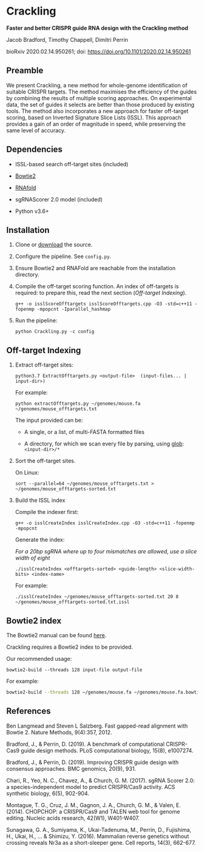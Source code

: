 # Crackling

**Faster and better CRISPR guide RNA design with the Crackling method**

Jacob Bradford, Timothy Chappell, Dimitri Perrin

bioRxiv 2020.02.14.950261; doi: https://doi.org/10.1101/2020.02.14.950261

## Preamble

We present Crackling, a new method for whole-genome identification of suitable CRISPR targets. The method maximises the efficiency of the guides by combining the results of multiple scoring approaches. On experimental data, the set of guides it selects are better than those produced by existing tools. The method also incorporates a new approach for faster off-target scoring, based on Inverted Signature Slice Lists (ISSL). This approach provides a gain of an order of magnitude in speed, while preserving the same level of accuracy.

## Dependencies

- ISSL-based search off-target sites (included)

- [Bowtie2](http://bowtie-bio.sourceforge.net/bowtie2/index.shtml)

- [RNAfold](https://www.tbi.univie.ac.at/RNA/RNAfold.1.html)

- sgRNAScorer 2.0 model (included)

- Python v3.6+

## Installation

1. Clone or [download](https://github.com/bmds-lab/Crackling/archive/master.zip) the source.

2. Configure the pipeline. See `config.py`.

3. Ensure Bowtie2 and RNAFold are reachable from the installation directory.

4. Compile the off-target scoring function. An index of off-targets is required: to prepare this, read the next section (*Off-target Indexing*).

    ```
    g++ -o isslScoreOfftargets isslScoreOfftargets.cpp -O3 -std=c++11 -fopenmp -mpopcnt -Iparallel_hashmap
    ```

5. Run the pipeline: 

    ```
    python Crackling.py -c config
    ```

## Off-target Indexing

1. Extract off-target sites:

    ```
    python3.7 ExtractOfftargets.py <output-file>  (input-files... | input-dir>)
    ```

    For example:

    ```
    python extractOfftargets.py ~/genomes/mouse.fa ~/genomes/mouse_offtargets.txt
    ```

   The input provided can be:

   - A single, or a list, of multi-FASTA formatted files

   - A directory, for which we scan every file by parsing, using [glob](https://docs.python.org/3/library/glob.html): `<input-dir>/*`

  

2. Sort the off-target sites. 

    On Linux:
    
    ```
    sort --parallel=64 ~/genomes/mouse_offtargets.txt > ~/genomes/mouse_offtargets-sorted.txt
    ```

3. Build the ISSL index

    Compile the indexer first: 
    
    ```
    g++ -o isslCreateIndex isslCreateIndex.cpp -O3 -std=c++11 -fopenmp -mpopcnt
    ```
    
    Generate the index:
    
    *For a 20bp sgRNA where up to four mismatches are allowed, use a slice width of eight*
    
    ```
    ./isslCreateIndex <offtargets-sorted> <guide-length> <slice-width-bits> <index-name>
    ```
    
    For example:
    
    ```
    ./isslCreateIndex ~/genomes/mouse_offtargets-sorted.txt 20 8 ~/genomes/mouse_offtargets-sorted.txt.issl
    ```



## Bowtie2 index

The Bowtie2 manual can be found [here](http://bowtie-bio.sourceforge.net/bowtie2/manual.shtml).

Crackling requires a Bowtie2 index to be provided.

Our recommended usage:

```
bowtie2-build --threads 128 input-file output-file
```

For example:

```bash
bowtie2-build --threads 128 ~/genomes/mouse.fa ~/genomes/mouse.fa.bowtie2
```



## References

Ben Langmead and Steven L Salzberg. Fast gapped-read alignment with Bowtie 2. Nature Methods, 9(4):357, 2012.

Bradford, J., & Perrin, D. (2019). A benchmark of computational CRISPR-Cas9 guide design methods. PLoS computational biology, 15(8), e1007274.

Bradford, J., & Perrin, D. (2019). Improving CRISPR guide design with consensus approaches. BMC genomics, 20(9), 931.

Chari, R., Yeo, N. C., Chavez, A., & Church, G. M. (2017). sgRNA Scorer 2.0: a species-independent model to predict CRISPR/Cas9 activity. ACS synthetic biology, 6(5), 902-904.

Montague, T. G., Cruz, J. M., Gagnon, J. A., Church, G. M., & Valen, E. (2014). CHOPCHOP: a CRISPR/Cas9 and TALEN web tool for genome editing. Nucleic acids research, 42(W1), W401-W407.

Sunagawa, G. A., Sumiyama, K., Ukai-Tadenuma, M., Perrin, D., Fujishima, H., Ukai, H., ... & Shimizu, Y. (2016). Mammalian reverse genetics without crossing reveals Nr3a as a short-sleeper gene. Cell reports, 14(3), 662-677.